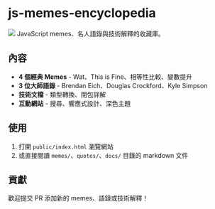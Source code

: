 # js-memes-encyclopedia

![](https://storage.meteor.today/image/68cbb954b1132fe3d727ab29.png)
JavaScript memes、名人語錄與技術解釋的收藏庫。

## 內容

- **4 個經典 Memes** - Wat、This is Fine、相等性比較、變數提升
- **3 位大師語錄** - Brendan Eich、Douglas Crockford、Kyle Simpson
- **技術文檔** - 類型轉換、閉包詳解
- **互動網站** - 搜尋、響應式設計、深色主題

## 使用

1. 打開 `public/index.html` 瀏覽網站
2. 或直接閱讀 `memes/`、`quotes/`、`docs/` 目錄的 markdown 文件

## 貢獻

歡迎提交 PR 添加新的 memes、語錄或技術解釋！
